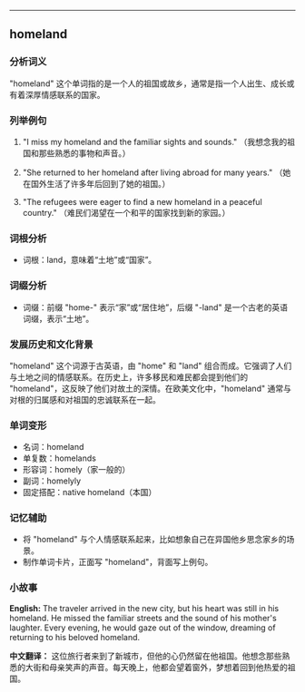 
---------------
## homeland
### 分析词义
"homeland" 这个单词指的是一个人的祖国或故乡，通常是指一个人出生、成长或有着深厚情感联系的国家。

### 列举例句
1. "I miss my homeland and the familiar sights and sounds."
   （我想念我的祖国和那些熟悉的事物和声音。）

2. "She returned to her homeland after living abroad for many years."
   （她在国外生活了许多年后回到了她的祖国。）

3. "The refugees were eager to find a new homeland in a peaceful country."
   （难民们渴望在一个和平的国家找到新的家园。）

### 词根分析
- 词根：land，意味着“土地”或“国家”。

### 词缀分析
- 词缀：前缀 "home-" 表示“家”或“居住地”，后缀 "-land" 是一个古老的英语词缀，表示“土地”。

### 发展历史和文化背景
"homeland" 这个词源于古英语，由 "home" 和 "land" 组合而成。它强调了人们与土地之间的情感联系。在历史上，许多移民和难民都会提到他们的 "homeland"，这反映了他们对故土的深情。在欧美文化中，"homeland" 通常与对根的归属感和对祖国的忠诚联系在一起。

### 单词变形
- 名词：homeland
- 单复数：homelands
- 形容词：homely（家一般的）
- 副词：homelyly
- 固定搭配：native homeland（本国）

### 记忆辅助
- 将 "homeland" 与个人情感联系起来，比如想象自己在异国他乡思念家乡的场景。
- 制作单词卡片，正面写 "homeland"，背面写上例句。

### 小故事
**English:**
The traveler arrived in the new city, but his heart was still in his homeland. He missed the familiar streets and the sound of his mother's laughter. Every evening, he would gaze out of the window, dreaming of returning to his beloved homeland.

**中文翻译：**
这位旅行者来到了新城市，但他的心仍然留在他祖国。他想念那些熟悉的大街和母亲笑声的声音。每天晚上，他都会望着窗外，梦想着回到他热爱的祖国。

